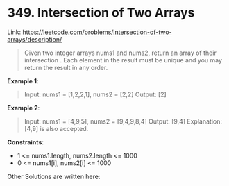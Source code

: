 # 349. Intersection of Two Arrays

Link: https://leetcode.com/problems/intersection-of-two-arrays/description/

> Given two integer arrays nums1 and nums2, return an array of their  intersection . Each element in the result must be unique and you may return the result in any order.

**Example 1**:

> Input: nums1 = [1,2,2,1], nums2 = [2,2]
Output: [2]

**Example 2**:

> Input: nums1 = [4,9,5], nums2 = [9,4,9,8,4]
Output: [9,4]
Explanation: [4,9] is also accepted.

**Constraints**:

- 1 <= nums1.length, nums2.length <= 1000
- 0 <= nums1[i], nums2[i] <= 1000



Other Solutions are written here: 